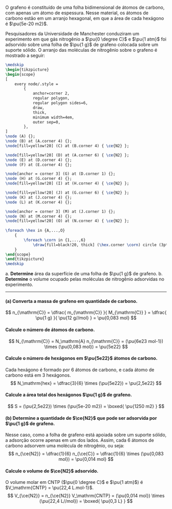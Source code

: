 O grafeno é constituído de uma folha bidimensional de átomos de carbono, com apenas um átomo de espessura. Nesse material, os átomos de carbono estão em um arranjo hexagonal, em que a área de cada hexágono é $\pu{5e-20 m2}$.

Pesquisadores da Universidade de Manchester conduziram um experimento em que gás nitrogênio a $\pu{0 \degree C}$ e $\pu{1 atm}$ foi adsorvido sobre uma folha de $\pu{1 g}$ de grafeno colocada sobre um suporte sólido. O arranjo das moléculas de nitrogênio sobre o grafeno é mostrado a seguir:

```latex
\medskip
\begin{tikzpicture}
\begin{scope}
[
    every node/.style =
        {
            anchor=corner 2,
            regular polygon, 
            regular polygon sides=6,
            draw,
            thick,
            minimum width=4em,
            outer sep=0,
        },
]
\node (A) {};
\node (B) at (A.corner 4) {};
\node[fill=yellow!20] (C) at (B.corner 4) { \ce{N2} };

\node[fill=yellow!20] (D) at (A.corner 6) { \ce{N2} };
\node (E) at (D.corner 4) {};
\node (F) at (E.corner 4) {};

\node[anchor = corner 3] (G) at (D.corner 1) {};
\node (H) at (G.corner 4) {};
\node[fill=yellow!20] (I) at (H.corner 4) { \ce{N2} };

\node[fill=yellow!20] (J) at (G.corner 6) { \ce{N2} };
\node (K) at (J.corner 4) {};
\node (L) at (K.corner 4) {};

\node[anchor = corner 3] (M) at (J.corner 1) {};
\node (N) at (M.corner 4) {};
\node[fill=yellow!20] (O) at (N.corner 4) { \ce{N2} };
    
\foreach \hex in {A,...,O}
    {
        \foreach \corn in {1,...,6}
            \draw[fill=black!20, thick] (\hex.corner \corn) circle (3pt); 
    }
\end{scope}
\end{tikzpicture}
\medskip
```

a. **Determine** área da superfície de uma folha de $\pu{1 g}$ de grafeno.
b. **Determine** o volume ocupado pelas moléculas de nitrogênio adsorvidas no experimento.

---

#### **(a)** Converta a massa de grafeno em quantidade de carbono.

$$
    n_{\mathrm{C}} 
        = \dfrac{ m_{\mathrm{C}} }{ M_{\mathrm{C}} } 
        = \dfrac{ \pu{1 g} }{ \pu{12 g//mol} } = \pu{0,083 mol}
$$

#### Calcule o número de átomos de carbono.

$$
    N_{\mathrm{C}} = N_\mathrm{A} n_{\mathrm{C}} = (\pu{6e23 mol-1}) \times (\pu{0,083 mol}) = \pu{5e22}
$$

#### Calcule o número de hexágonos em $\pu{5e22}$ átomos de carbono.

Cada hexágono é formado por 6 átomos de carbono, e cada átomo de carbono está em 3 hexágonos.
$$
    N_\mathrm{hex} = \dfrac{3}{6} \times (\pu{5e22}) = \pu{2,5e22}
$$

#### Calcule a área total dos hexágonos $\pu{1 g}$ de grafeno.

$$
    S = (\pu{2,5e22}) \times (\pu{5e-20 m2}) 
        = \boxed{ \pu{1250 m2} }
$$

#### **(b)** Determine a quantidade de $\ce{N2}$ que pode ser adsorvida por $\pu{1 g}$ de grafeno.

Nesse caso, como a folha de grafeno está apoiada sobre um suporte sólido, a adsorção ocorre apenas em um dos lados. Assim, cada 6 átomos de carbono adsorvem uma molécula de nitrogênio, ou seja:
$$
    n_{\ce{N2}} = \dfrac{1}{6} n_{\ce{C}} = \dfrac{1}{6} \times (\pu{0,083 mol}) = \pu{0,014 mol}
$$

#### Calcule o volume de $\ce{N2}$ adsorvido.

O volume molar em CNTP ($\pu{0 \degree C}$ e $\pu{1 atm}$) é $V_\mathrm{CNTP} = \pu{22,4 L.mol-1}$. 
$$
    V_{\ce{N2}} = n_{\ce{N2}} V_\mathrm{CNTP} = (\pu{0,014 mol}) \times (\pu{22,4 L//mol}) = \boxed{ \pu{0,3 L} }
$$

